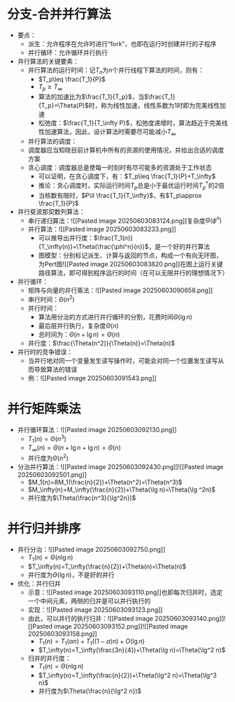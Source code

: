 # 分支-合并并行算法
- 要点：
	- 派生：允许程序在允许时进行“fork”，也即在运行时创建并行的子程序
	- 并行循环：允许循环并行执行
- 并行算法的关键要素：
	- 并行算法的运行时间：记$T_n$为$n$个并行线程下算法的时间，则有：
		- $T_p\leq \frac{T_1}{P}$
		- $T_p\geq T_\infty$
		- 算法的加速比为$\frac{T_1}{T_p}$，当$\frac{T_1}{T_p}=\Theta(P)$时，称为线性加速，线性系数为1时即为完美线性加速
		- 松弛度：$\frac{T_1}{T_\infty P}$，松弛度递增时，算法趋近于完美线性加速算法，因此，设计算法时需要尽可能减小$T_\infty$
	- 并行算法的调度：
	- 调度器应当知晓目前计算机中所有的资源的使用情况，并给出合适的调度方案
	- 贪心调度：调度器总是使每一时刻时有尽可能多的资源处于工作状态
		- 可以证明，在贪心调度下，有：$T_p\leq \frac{T_1}{P}+T_\infty$
		- 推论：贪心调度时，实际运行时间$T_p$总是小于最优运行时间$T_p^*$的2倍
		- 当核数有限时，$P\ll \frac{T_1}{T_\infty}$，有$T_p\approx \frac{T_1}{P}$
- 并行斐波那契数列算法：
	- 串行递归算法：![[Pasted image 20250603083124.png]]复杂度$\Theta(\phi^n)$
	- 并行算法：![[Pasted image 20250603083233.png]]
		- 可以推导出并行度：$\frac{T_1(n)}{T_\infty(n)}=\Theta(\frac{\phi^n}{n})$，是一个好的并行算法
		- 图模型：分别标记派生、计算与返回的节点，构成一个有向无环图，为Pert图![[Pasted image 20250603083820.png]]在图上运行关键路径算法，即可得到程序运行的时间（在可以无限并行的理想情况下）
- 并行循环：
	- 矩阵与向量的并行乘法：![[Pasted image 20250603090658.png]]
	- 串行时间：$\Theta(n^2)$
	- 并行时间：
		- 算法用分治的方式进行并行循环的分割，花费时间$\Theta(\lg n)$
		- 最后层并行执行，复杂度$\Theta(n)$
		- 总时间为：$\Theta(n+\lg n)=\Theta( n)$
	- 并行度：$\frac{\Theta(n^2)}{\Theta(n)}=\Theta(n)$
- 并行时的竞争错误：
	- 当并行地对同一个变量发生读写操作时，可能会对同一个位置发生读写从而导致算法的错误
	- 例：![[Pasted image 20250603091543.png]]
# 并行矩阵乘法
- 并行循环算法：![[Pasted image 20250603092130.png]]
	- $T_1(n)=\Theta(n^3)$
	- $T_\infty(n)=\Theta(n+\lg n+\lg n)=\Theta(n)$
	- 并行度为$\Theta(n^2)$
- 分治并行算法：![[Pasted image 20250603092430.png]]![[Pasted image 20250603092501.png]]
	- $M_1(n)=8M_1(\frac{n}{2})+\Theta(n^2)=\Theta(n^3)$
	- $M_\infty(n)=M_\infty(\frac{n}{2})+\Theta(\lg n)=\Theta(\lg ^2n)$
	- 并行度为$\Theta(\frac{n^3}{\lg^2n})$
# 并行归并排序
- 并行分治：![[Pasted image 20250603092750.png]]
	- $T_1(n)=\Theta(n\lg n)$
	- $T_\infty(n)=T_\infty(\frac{n}{2})+\Theta(n)=\Theta(n)$
	- 并行度为$\Theta(\lg n)$，不是好的并行
- 优化：并行归并
	- 示意：![[Pasted image 20250603093110.png]]也即每次归并时，选定一个中间元素，两侧的归并是可以并行执行的
	- 实现：![[Pasted image 20250603093123.png]]
	- 由此，可以并行的执行归并：![[Pasted image 20250603093140.png]]![[Pasted image 20250603093152.png]]![[Pasted image 20250603093158.png]]
		- $T_1(n)=T_1(\alpha n)+T_1((1-\alpha)n)+O(\lg n)$
		- $T_\infty(n)=T_\infty(\frac{3n}{4})+\Theta(\lg n)=\Theta(\lg^2 n)$
	- 归并的并行度：
		- $T_1(n)=\Theta(n\lg n)$
		- $T_\infty(n)=T_\infty(\frac{n}{2})+\Theta(\lg^2 n)=\Theta(\lg^3 n)$
		- 并行度为$\Theta(\frac{n}{\lg^2 n})$